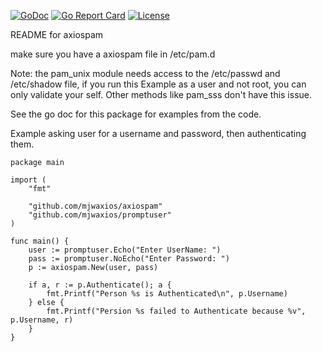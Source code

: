 [![GoDoc](https://godoc.org/github.com/mjwaxios/axiospam?status.svg)](https://godoc.org/github.com/mjwaxios/axiospam)
[![Go Report Card](https://goreportcard.com/badge/github.com/google/fscrypt)](https://goreportcard.com/report/github.com/mjwaxios/axiospam)
[![License](https://img.shields.io/badge/LICENSE-Apache2.0-ff69b4.svg)](http://www.apache.org/licenses/LICENSE-2.0.html)

README for axiospam

make sure you have a axiospam file in /etc/pam.d

Note:
  the pam_unix module needs access to the /etc/passwd and /etc/shadow file,   if you run this Example
  as a user and not root, you can only validate your self.  Other methods like pam_sss don't have this
  issue.

See the go doc for this package for examples from the code.

Example asking user for a username and password, then authenticating them.

```
package main

import (
	"fmt"

	"github.com/mjwaxios/axiospam"
	"github.com/mjwaxios/promptuser"
)

func main() {
	user := promptuser.Echo("Enter UserName: ")
	pass := promptuser.NoEcho("Enter Password: ")
	p := axiospam.New(user, pass)

	if a, r := p.Authenticate(); a {
		fmt.Printf("Person %s is Authenticated\n", p.Username)
	} else {
		fmt.Printf("Persion %s failed to Authenticate because %v", p.Username, r)
	}
}

```
